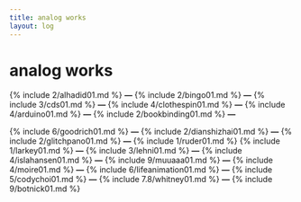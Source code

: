 ```yaml
---
title: analog works
layout: log
---
```


# <span id="title">analog works</span>

{% include 2/alhadid01.md %}
**—**
{% include 2/bingo01.md %}
**—**
{% include 3/cds01.md %}
**—**
{% include 4/clothespin01.md %}
**—**
{% include 4/arduino01.md %}
**—**
{% include 2/bookbinding01.md %}
**—**

{% include 6/goodrich01.md %}
**—**
{% include 2/dianshizhai01.md %}
**—**
{% include 2/glitchpano01.md %}
**—**
{% include 1/ruder01.md %}
{% include 1/larkey01.md %}
**—**
{% include 3/lehni01.md %}
**—**
{% include 4/islahansen01.md %}
**—**
{% include 9/muuaaa01.md %}
**—**
{% include 4/moire01.md %}
**—**
{% include 6/lifeanimation01.md %}
**—**
{% include 5/codychoi01.md %}
**—**
{% include 7.8/whitney01.md %}
**—**
{% include 9/botnick01.md %}
